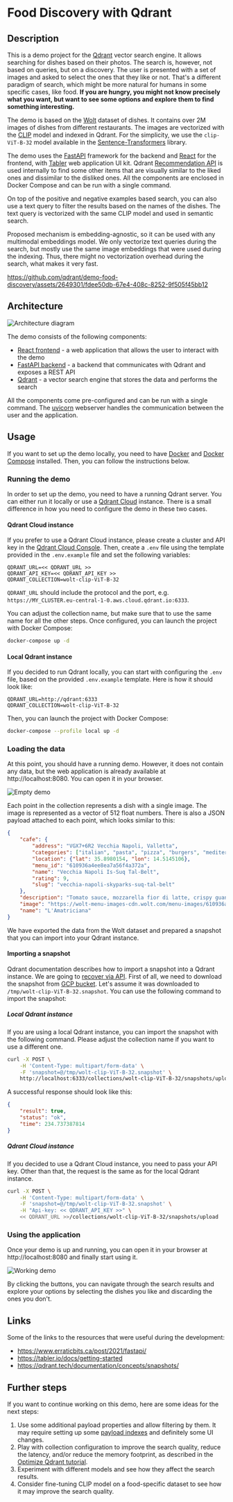 # Food Discovery with Qdrant

## Description

This is a demo project for the [Qdrant](https://qdrant.tech) vector search engine. It 
allows searching for dishes based on their photos. The search is, however, not based on
queries, but on a discovery. The user is presented with a set of images and asked to 
select the ones that they like or not. That's a different paradigm of search, which 
might be more natural for humans in some specific cases, like food. **If you are hungry, 
you might not know precisely what you want, but want to see some options and explore 
them to find something interesting.**

The demo is based on the [Wolt](https://wolt.com/) dataset of dishes. It contains 
over 2M images of dishes from different restaurants. The images are vectorized with
the [CLIP](https://openai.com/blog/clip/) model and indexed in Qdrant. For the 
simplicity, we use the `clip-ViT-B-32` model available in the 
[Sentence-Transformers](https://www.sbert.net/examples/applications/image-search/README.html)
library.

The demo uses the [FastAPI](https://fastapi.tiangolo.com/) framework for the backend and 
[React](https://reactjs.org/) for the frontend, with [Tabler](https://tabler.io/)
web application UI kit. Qdrant [Recommendation API](
https://qdrant.tech/documentation/concepts/search/#recommendation-api) 
is used internally to find some other items that are visually similar to the liked ones 
and dissimilar to the disliked ones. All the components are enclosed in Docker Compose
and can be run with a single command.

On top of the positive and negative examples based search, you can also use a text query
to filter the results based on the names of the dishes. The text query is vectorized
with the same CLIP model and used in semantic search.

Proposed mechanism is embedding-agnostic, so it can be used with any multimodal embeddings
model. We only vectorize text queries during the search, but mostly use the same image 
embeddings that were used during the indexing. Thus, there might no vectorization overhead 
during the search, what makes it very fast.

https://github.com/qdrant/demo-food-discovery/assets/2649301/fdee50db-67e4-408c-8252-9f505f45bb12

## Architecture

![Architecture diagram](images/architecture-diagram.png)

The demo consists of the following components:
- [React frontend](/frontend) - a web application that allows the user to interact with the demo
- [FastAPI backend](/backend) - a backend that communicates with Qdrant and exposes a REST API
- [Qdrant](https://qdrant.tech/) - a vector search engine that stores the data and performs the search

All the components come pre-configured and can be run with a single command. The 
[uvicorn](https://www.uvicorn.org/) webserver handles the communication between the
user and the application.

## Usage

If you want to set up the demo locally, you need to have [Docker](https://www.docker.com/)
and [Docker Compose](https://docs.docker.com/compose/) installed. Then, you can follow 
the instructions below.

### Running the demo

In order to set up the demo, you need to have a running Qdrant server. You can either
run it locally or use a [Qdrant Cloud](https://cloud.qdrant.io/) instance. There is a
small difference in how you need to configure the demo in these two cases.

#### Qdrant Cloud instance

If you prefer to use a Qdrant Cloud instance, please create a cluster and API key in
the [Qdrant Cloud Console](https://cloud.qdrant.io). Then, create a `.env` file using
the template provided in the `.env.example` file and set the following variables:

```dotenv
QDRANT_URL=<< QDRANT_URL >>
QDRANT_API_KEY=<< QDRANT_API_KEY >>
QDRANT_COLLECTION=wolt-clip-ViT-B-32
```

`QDRANT_URL` should include the protocol and the port, e.g. 
`https://MY_CLUSTER.eu-central-1-0.aws.cloud.qdrant.io:6333`.

You can adjust the collection name, but make sure that to use the same name for all
the other steps. Once configured, you can launch the project with Docker Compose:

```bash
docker-compose up -d
```

#### Local Qdrant instance

If you decided to run Qdrant locally, you can start with configuring the `.env` file, 
based on the provided `.env.example` template. Here is how it should look like:

```dotenv
QDRANT_URL=http://qdrant:6333
QDRANT_COLLECTION=wolt-clip-ViT-B-32
```

Then, you can launch the project with Docker Compose:

```bash
docker-compose --profile local up -d
```

### Loading the data

At this point, you should have a running demo. However, it does not contain any data,
but the web application is already available at http://localhost:8080. You can open it
in your browser.

![Empty demo](images/empty-demo.png)

Each point in the collection represents a dish with a single image. The image is
represented as a vector of 512 float numbers. There is also a JSON payload attached to
each point, which looks similar to this:

```json
{
    "cafe": {
        "address": "VGX7+6R2 Vecchia Napoli, Valletta",
        "categories": ["italian", "pasta", "pizza", "burgers", "mediterranean"],
        "location": {"lat": 35.8980154, "lon": 14.5145106},
        "menu_id": "610936a4ee8ea7a56f4a372a",
        "name": "Vecchia Napoli Is-Suq Tal-Belt",
        "rating": 9,
        "slug": "vecchia-napoli-skyparks-suq-tal-belt"
    },
    "description": "Tomato sauce, mozzarella fior di latte, crispy guanciale, Pecorino Romano cheese and a hint of chilli",
    "image": "https://wolt-menu-images-cdn.wolt.com/menu-images/610936a4ee8ea7a56f4a372a/005dfeb2-e734-11ec-b667-ced7a78a5abd_l_amatriciana_pizza_joel_gueller1.jpeg",
    "name": "L'Amatriciana"
}
```

We have exported the data from the Wolt dataset and prepared a snapshot that you can
import into your Qdrant instance. 

#### Importing a snapshot

Qdrant documentation describes how to import a snapshot into a Qdrant instance. We are
going to [recover via API](https://qdrant.tech/documentation/concepts/snapshots/#recover-via-api).
First of all, we need to download the snapshot from [GCP bucket](https://storage.googleapis.com/common-datasets-snapshots/wolt-clip-ViT-B-32.snapshot). 
Let's assume it was downloaded to `/tmp/wolt-clip-ViT-B-32.snapshot`. You can use the 
following command to import the snapshot:

##### Local Qdrant instance

If you are using a local Qdrant instance, you can import the snapshot with the following
command. Please adjust the collection name if you want to use a different one.

```bash
curl -X POST \
    -H 'Content-Type: multipart/form-data' \
    -F 'snapshot=@/tmp/wolt-clip-ViT-B-32.snapshot' \
    http://localhost:6333/collections/wolt-clip-ViT-B-32/snapshots/upload
```

A successful response should look like this:

```json
{
    "result": true,
    "status": "ok",
    "time": 234.737387814
}
```

##### Qdrant Cloud instance

If you decided to use a Qdrant Cloud instance, you need to pass your API key. Other than 
that, the request is the same as for the local Qdrant instance.

```bash
curl -X POST \
    -H 'Content-Type: multipart/form-data' \
    -F 'snapshot=@/tmp/wolt-clip-ViT-B-32.snapshot' \
    -H "Api-key: << QDRANT_API_KEY >>" \
    << QDRANT_URL >>/collections/wolt-clip-ViT-B-32/snapshots/upload
```

### Using the application

Once your demo is up and running, you can open it in your browser at 
http://localhost:8080 and finally start using it.

![Working demo](images/working-demo.png)

By clicking the buttons, you can navigate through the search results and explore your
options by selecting the dishes you like and discarding the ones you don't.

## Links

Some of the links to the resources that were useful during the development:

- https://www.erraticbits.ca/post/2021/fastapi/
- https://tabler.io/docs/getting-started
- https://qdrant.tech/documentation/concepts/snapshots/

## Further steps

If you want to continue working on this demo, here are some ideas for the next steps:

1. Use some additional payload properties and allow filtering by them. It may require
   setting up some [payload indexes](https://qdrant.tech/documentation/concepts/payload/#payload-indexing) 
   and definitely some UI changes.
2. Play with collection configuration to improve the search quality, reduce the latency,
   and/or reduce the memory footprint, as described in the
   [Optimize Qdrant tutorial](https://qdrant.tech/documentation/tutorials/optimize/#optimize-qdrant).
3. Experiment with different models and see how they affect the search results.
4. Consider fine-tuning CLIP model on a food-specific dataset to see how it may improve
   the search quality.
